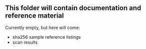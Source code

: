 <h2>This folder will contain documentation and reference material</h2>

Currently empty, but here will come:

* sha256 sample reference listings
* scan results
